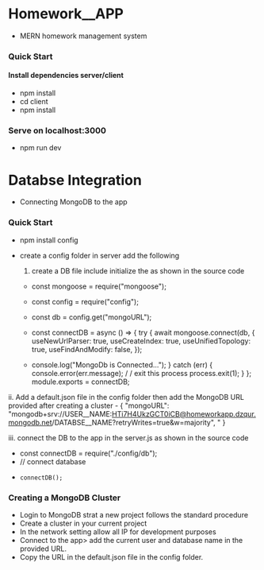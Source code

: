 # Homework__APP
- MERN homework management system


### Quick Start ###
 #### Install dependencies server/client ####
 * npm install
 * cd client
 * npm install

### Serve on localhost:3000 ###
 * npm run dev
 
# Databse Integration
- Connecting MongoDB to the app 


### Quick Start ###

 * npm install config
 * create a config folder in server add the following
 
   1. create a DB file include initialize the as shown in the source code
     - const mongoose = require("mongoose");
     -  const config = require("config");
     -  const db = config.get("mongoURL");
     -  const connectDB = async () => {
       try {
       await mongoose.connect(db, {
        useNewUrlParser: true,
        useCreateIndex: true,
        useUnifiedTopology: true,
        useFindAndModify: false,
      });

      - console.log("MongoDb is Connected...");
    }  catch (err) {
      console.error(err.message);
      / /    exit this process
      process.exit(1);
    }
   };
    module.exports = connectDB;

  ii. Add a default.json file in the config folder then add the MongoDB URL provided after creating a cluster
    - {
  "mongoURL": "mongodb+srv://USER__NAME:HTi7H4UkzGCT0iCB@homeworkapp.dzqur.mongodb.net/DATABSE__NAME?retryWrites=true&w=majority",
  "
}

iii. connect the DB to the app in the server.js as shown in the source code  

 - const connectDB = require("./config/db");
 - // connect database
-     connectDB();

### Creating a MongoDB Cluster ###
 * Login to MongoDB strat a new project follows the standard procedure
 * Create a cluster in your current project
 * In the network setting allow all IP for development purposes
 * Connect to the app> add the current user and database name in the provided URL.
 * Copy the URL in the default.json file in the config folder.
